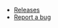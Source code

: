 <!-- _navbar.md -->

-   [Releases](https://github.com/JujuAdams/Dynamo/releases)
-   [Report a bug](https://github.com/JujuAdams/Dynamo/issues)
